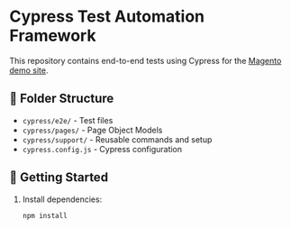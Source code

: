 # Cypress Test Automation Framework

This repository contains end-to-end tests using Cypress for the [Magento demo site](https://magento.softwaretestingboard.com/).

## 📁 Folder Structure

- `cypress/e2e/` - Test files
- `cypress/pages/` - Page Object Models
- `cypress/support/` - Reusable commands and setup
- `cypress.config.js` - Cypress configuration

## 🚀 Getting Started

1. Install dependencies:
   ```bash
   npm install
